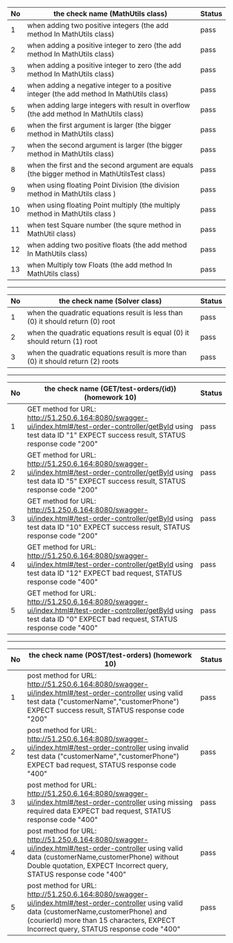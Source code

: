 | No | the check name (MathUtils class)                                                             | Status |
|----|----------------------------------------------------------------------------------------------|--------|
| 1  | when adding two positive integers (the add method In MathUtils class)                        | pass   |
| 2  | when adding a positive integer to zero (the add method In MathUtils class)                   | pass   |
| 3  | when adding a positive integer to zero (the add method In MathUtils class)                   | pass   |
| 4  | when adding a negative integer to a positive integer (the add method In MathUtils class)     | pass   |
| 5  | when adding large integers with result in overflow (the add method In MathUtils class)       | pass   |
| 6  | when the first argument is larger (the bigger method in MathUtils class)                     | pass   |
| 7  | when the second argument is larger (the bigger method in MathUtils class)                    | pass   |
| 8  | when the first and the second argument are equals (the bigger method in MathUtilsTest class) | pass   |
| 9  | when using floating Point Division (the division method in MathUtils class )                 | pass   | 
| 10 | when using floating Point multiply (the multiply method in MathUtils class )                 | pass   |
| 11 | when test Square number (the squre method in MathUtil class)                                 | pass   |
| 12 | when adding two positive floats  (the add method In MathUtils class)                         | pass   |
| 13 | when Multiply tow Floats (the add method In MathUtils class)                                 | pass   |

------------------------------------------------------------------------------------------------------

| No | the check name (Solver class)                                                   | Status |
|----|---------------------------------------------------------------------------------|--------|
| 1  | when the quadratic equations result is less than (0) it should return (0) root  | pass   |
| 2  | when the quadratic equations result is equal (0) it should return (1) root      | pass   |
| 3  | when the quadratic equations result is more than (0) it should return (2) roots | pass   |

------------------------------------------------------------------------------------------------------

| No | the check name (GET/test-orders/{id})    (homework 10)                                                                                                                      | Status |
|----|-----------------------------------------------------------------------------------------------------------------------------------------------------------------------------|--------|
| 1  | GET method for URL: http://51.250.6.164:8080/swagger-ui/index.html#/test-order-controller/getById using test data ID "1" EXPECT success result, STATUS response code "200"  | pass   |
| 2  | GET method for URL: http://51.250.6.164:8080/swagger-ui/index.html#/test-order-controller/getById using test data ID "5" EXPECT success result, STATUS response code "200"  | pass   |
| 3  | GET method for URL: http://51.250.6.164:8080/swagger-ui/index.html#/test-order-controller/getById using test data ID "10" EXPECT success result, STATUS response code "200" | pass   |
| 4  | GET method for URL: http://51.250.6.164:8080/swagger-ui/index.html#/test-order-controller/getById using test data ID "12" EXPECT bad request, STATUS response code "400"    | pass   |
| 5  | GET method for URL: http://51.250.6.164:8080/swagger-ui/index.html#/test-order-controller/getById using test data ID "0" EXPECT bad request, STATUS response code "400"     | pass   |

------------------------------------------------------------------------------------------------------

| No | the check name (POST/test-orders)    (homework 10)                                                                                                                                                                                   | Status |
|----|--------------------------------------------------------------------------------------------------------------------------------------------------------------------------------------------------------------------------------------|--------|
| 1  | post method for URL: http://51.250.6.164:8080/swagger-ui/index.html#/test-order-controller using valid test data ("customerName","customerPhone") EXPECT success result, STATUS response code "200"                                  | pass   |
| 2  | post method for URL: http://51.250.6.164:8080/swagger-ui/index.html#/test-order-controller using invalid test data ("customerName","customerPhone") EXPECT bad request, STATUS response code "400"                                   | pass   |
| 3  | post method for URL: http://51.250.6.164:8080/swagger-ui/index.html#/test-order-controller  using  missing required data EXPECT bad request, STATUS response code "400"                                                              | pass   |
| 4  | post method for URL: http://51.250.6.164:8080/swagger-ui/index.html#/test-order-controller  using valid data (customerName,customerPhone) without Double quotation, EXPECT Incorrect query, STATUS response code "400"               | pass   |
| 5  | post method for URL: http://51.250.6.164:8080/swagger-ui/index.html#/test-order-controller  using valid data (customerName,customerPhone) and (courierId) more than 15 characters, EXPECT Incorrect query, STATUS response code "400"| pass   |
 
                              
